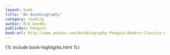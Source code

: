 ```yaml
---
layout: book
title: "An Autobiography"
category: reading
author: M.K Gandhi
publisher: Penguin
book-url: http://www.amazon.com/Autobiography-Penguin-Modern-Classics-ebook/dp/B002RI9HFM/
---
```


{% include book-highlights.html %}
